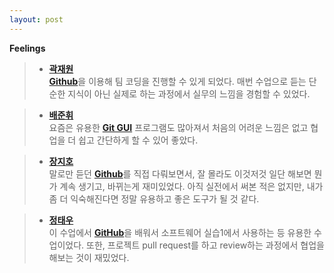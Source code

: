 ```yaml
---
layout: post
---
```


**Feelings**

> * [**곽재원**]()  
[**Github**]()을 이용해 팀 코딩을 진행할 수 있게 되었다. 매번 수업으로 듣는 단순한 지식이 아닌 실제로 하는 과정에서 실무의 느낌을 경험할 수 있었다.  

> * [**배준휘**]()  
요즘은 유용한 [**Git GUI**]() 프로그램도 많아져서 처음의 어려운 느낌은 없고 협업을 더 쉽고 간단하게 할 수 있어 좋았다.  

> * [**장지호**]()  
말로만 듣던 [**Github**]()를 직접 다뤄보면서, 잘 몰라도 이것저것 일단 해보면 뭔가 계속 생기고, 바뀌는게 재미있었다. 아직 실전에서 써본 적은 없지만, 내가 좀 더 익숙해진다면 정말 유용하고 좋은 도구가 될 것 같다.  

> * [**정태우**]()  
이 수업에서 [**GitHub**]()을 배워서 소프트웨어 실습1에서 사용하는 등 유용한 수업이었다. 또한, 프로젝트 pull request를 하고 review하는 과정에서 협업을 해보는 것이 재밌었다.  


